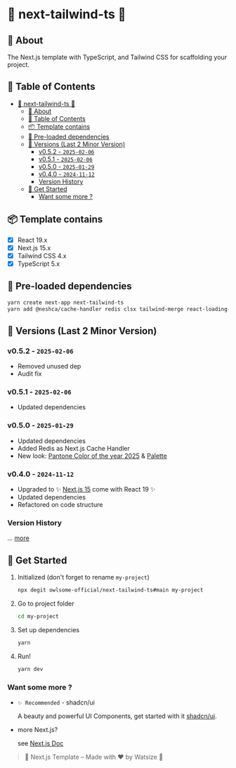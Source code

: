 # 🔺 next-tailwind-ts 🔺

## 📘 About

The Next.js template with TypeScript, and Tailwind CSS for scaffolding your project.

## 📝 Table of Contents

- [🔺 next-tailwind-ts 🔺](#-next-tailwind-ts-)
  - [📘 About](#-about)
  - [📝 Table of Contents](#-table-of-contents)
  - [📦 Template contains](#-template-contains)
  - [💎 Pre-loaded dependencies](#-pre-loaded-dependencies)
  - [📝 Versions (Last 2 Minor Version)](#-versions-last-2-minor-version)
    - [v0.5.2 - `2025-02-06`](#v052---2025-02-06)
    - [v0.5.1 - `2025-02-06`](#v051---2025-02-06)
    - [v0.5.0 - `2025-01-29`](#v050---2025-01-29)
    - [v0.4.0 - `2024-11-12`](#v040---2024-11-12)
    - [Version History](#version-history)
  - [📌 Get Started](#-get-started)
    - [Want some more ?](#want-some-more-)

## 📦 Template contains

- [x] React 19.x
- [x] Next.js 15.x
- [x] Tailwind CSS 4.x
- [x] TypeScript 5.x

## 💎 Pre-loaded dependencies

```bash
yarn create next-app next-tailwind-ts
yarn add @neshca/cache-handler redis clsx tailwind-merge react-loading-randomizable
```

## 📝 Versions (Last 2 Minor Version)

### v0.5.2 - `2025-02-06`

- Removed unused dep
- Audit fix

### v0.5.1 - `2025-02-06`

- Updated dependencies

### v0.5.0 - `2025-01-29`

- Updated dependencies
- Added Redis as Next.js Cache Handler
- New look: [Pantone Color of the year 2025](https://www.pantone.com/color-of-the-year/2025) & [Palette](https://coolors.co/2e5266-bed0d6-e1dfde-9e7a68-481d24)

### v0.4.0 - `2024-11-12`

- Upgraded to ✨ [Next.js 15](https://nextjs.org/blog/next-15) come with React 19 ✨
- Updated dependencies
- Refactored on code structure

### Version History

... [more](./CHANGELOG.md)

## 📌 Get Started

1. Initialized (don't forget to rename `my-project`)

    ```bash
    npx degit owlsome-official/next-tailwind-ts#main my-project
    ```

2. Go to project folder

    ```bash
    cd my-project
    ```

3. Set up dependencies

    ```bash
    yarn
    ```

4. Run!

    ```bash
    yarn dev
    ```

### Want some more ?

- `✨ Recommended` - shadcn/ui

    A beauty and powerful UI Components, get started with it [shadcn/ui](https://ui.shadcn.com/docs/installation/next).

- more Next.js?

    see [Next.js Doc](https://nextjs.org/docs)

> 🌈 Next.js Template – Made with ❤️ by Watsize 🌈
